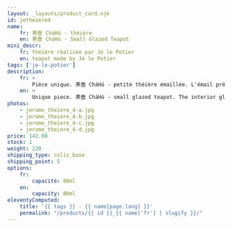 ```yaml
---
layout: _layouts/product_card.njk
id: jetheiere4
name:
    fr: 茶壺 CháHú - théière
    en: 茶壺 CháHú - Small Glazed Teapot
mini_descr:
    fr: théière réalisée par Jé le Potier
    en: teapot made by Jé le Potier
tags: ['je-le-potier']
description: 
    fr: >
        Pièce unique. 茶壺 CháHú - petite théière émaillée. L'émail présent à l'intérieur confère à cette théière une certaine polyvalence. La verse est rapide et fluide.
    en: >
        Unique piece. 茶壺 CháHú - small glazed teapot. The interior glaze gives this teapot versatility. The pour is smooth and fast.
photos:
    - jerome_theiere_4-a.jpg
    - jerome_theiere_4-b.jpg
    - jerome_theiere_4-c.jpg
    - jerome_theiere_4-d.jpg
price: 142.00
stock: 1
weight: 220
shipping_type: colis_base
shipping_point: 5
options:
    fr:
        capacité: 80ml
    en:
        capacity: 80ml
eleventyComputed:
    title: '{{ tags }} - {{ name[page.lang] }}'
    permalink: "/products/{{ id }}_{{ name['fr'] | slugify }}/"
---
```


